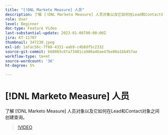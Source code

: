 ```yaml
---
title: "[!DNL Marketo Measure] 人员"
description: 了解 [!DNL Marketo Measure] 人员对象以及它如何在Lead和Contact对象之间创建查询。
role: User
level: Beginner
doc-type: Feature Video
last-substantial-update: 2023-01-06T00:00:00Z
jira: KT-11707
thumbnail: 347230.jpeg
exl-id: 1afac56c-7f88-4331-aab9-c4b8df5c2332
source-git-commit: b60003c6fa73401ca980a46ae47be00a1bb457ae
workflow-type: tm+mt
source-wordcount: '36'
ht-degree: 5%

---
```


# [!DNL Marketo Measure] 人员

了解 [!DNL Marketo Measure] 人员对象以及它如何在Lead和Contact对象之间创建查询。

>[!VIDEO](https://video.tv.adobe.com/v/347230/?quality=12&learn=on)
